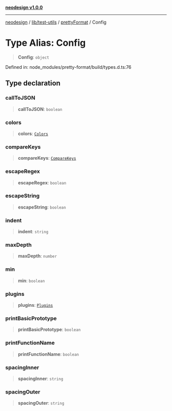 [**neodesign v1.0.0**](../../../../../README.md)

***

[neodesign](../../../../../modules.md) / [lib/test-utils](../../../README.md) / [prettyFormat](../README.md) / Config

# Type Alias: Config

> **Config**: `object`

Defined in: node\_modules/pretty-format/build/types.d.ts:76

## Type declaration

### callToJSON

> **callToJSON**: `boolean`

### colors

> **colors**: [`Colors`](Colors.md)

### compareKeys

> **compareKeys**: [`CompareKeys`](CompareKeys.md)

### escapeRegex

> **escapeRegex**: `boolean`

### escapeString

> **escapeString**: `boolean`

### indent

> **indent**: `string`

### maxDepth

> **maxDepth**: `number`

### min

> **min**: `boolean`

### plugins

> **plugins**: [`Plugins`](Plugins.md)

### printBasicPrototype

> **printBasicPrototype**: `boolean`

### printFunctionName

> **printFunctionName**: `boolean`

### spacingInner

> **spacingInner**: `string`

### spacingOuter

> **spacingOuter**: `string`
